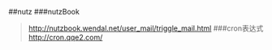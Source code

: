 ##nutz
###nutzBook
>http://nutzbook.wendal.net/user_mail/triggle_mail.html
###cron表达式
>http://cron.qqe2.com/
